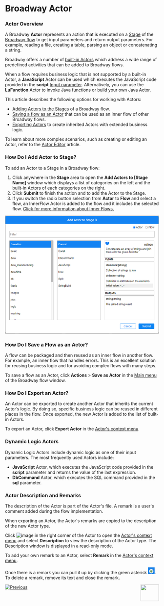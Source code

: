 # Broadway Actor

### Actor Overview

A Broadway  **Actor** represents an action that is executed on a [Stage](19_broadway_flow_stages.md) of the [Broadway flow](02a_broadway_flow_overview.md) to get input parameters and return output parameters. For example, reading a file, creating a table, parsing an object or concatenating a string.

Broadway offers a number of [built-in Actors](04_built_in_actor_types.md) which address a wide range of predefined activities that can be added to Broadway flows.

When a flow requires business logic that is not supported by a built-in Actor, a **JavaScript** Actor can be used which executes the JavaScript code provided in the **script** [Input parameter](/articles/19_Broadway/03_broadway_actor_window.md#data-input-parameters). Alternatively, you can use the **LuFunction** Actor to invoke Java functions or build your own Java Actor.

This article describes the following options for working with Actors:
- [Adding Actors to the Stages](03_broadway_actor.md#how-do-i-add-actor-to-stage) of a Broadway flow.
- [Saving a flow as an Actor](03_broadway_actor.md#how-do-i-save-flow-as-actor) that can be used as an inner flow of other Broadway flows.
- [Exporting Actors](03_broadway_actor.md#how-do-i-export-an-actor) to create inherited Actors with extended business logic. 

To learn about more complex scenarios, such as creating or editing an Actor, refer to the [Actor Editor](28_actor_editor.md) article. 

### How Do I Add Actor to Stage?

To add an Actor to a Stage in a Broadway flow:
1.  Click anywhere in the **Stage** area to open the **Add Actors to [Stage Name]** window which displays a list of categories on the left and the built-in Actors of each categories on the right.
2.  Click **Submit** to finish the action and to add the Actor to the Stage.
3.  If you switch the radio button selection from **Actor** to **Flow** and select a flow, an InnerFlow Actor is added to the flow and it includes the selected flow. [Click for more information about Inner Flows.](22_broadway_flow_inner_flows.md)

<img src="images/99_04_01_add_actor.PNG" alt="image" style="zoom:80%;" />

### How Do I Save a Flow as an Actor?
A flow can be packaged and then reused as an inner flow in another flow. For example, an inner flow that handles errors. This is an excellent solution for reusing business logic and for avoiding complex flows with many steps.

To save a flow as an Actor, click **Actions** > **Save as Actor** in the [Main menu](18_broadway_flow_window.md#main-menu) of the Broadway flow window.

### How Do I Export an Actor?

An Actor can be exported to create another Actor that inherits the current Actor’s logic. By doing so, specific business logic can be reused in different places in the flow. Once exported, the new Actor is added to the list of built-in Actors.

To export an Actor, click **Export Actor** in the [Actor's context menu](18_broadway_flow_window.md#actor-context-menu).

### Dynamic Logic Actors

Dynamic Logic Actors include dynamic logic as one of their input parameters. The most frequently used Actors include:

- **JavaScript** Actor, which executes the JavaScript code provided in the **script** parameter and returns the value of the last expression.
- **DbCommand** Actor, which executes the SQL command provided in the **sql** parameter.

### Actor Description and Remarks

The description of the Actor is part of the Actor's file. A remark is a user's comment added during the flow implementation.

When exporting an Actor, the Actor's remarks are copied to the description of the new Actor type.

Click ![image](images/99_19_dots.PNG) in the right corner of the Actor to open the [Actor's context menu](18_broadway_flow_window.md#actor-context-menu) and select **Description** to view the description of the Actor type. The Description window is displayed in a read-only mode.

To add your own remark to an Actor, select **Remark** in the [Actor's context menu](18_broadway_flow_window.md#actor-context-menu). 

Once there is a remark you can pull it up by clicking the green asterisk <img src="images/asterisk.png" style="zoom:80%;" />. To delete a remark, remove its text and close the remark. 

[![Previous](/articles/images/Previous.png)](02a_broadway_flow_overview.md)[<img align="right" width="60" height="54" src="/articles/images/Next.png">](03_broadway_actor_window.md)
